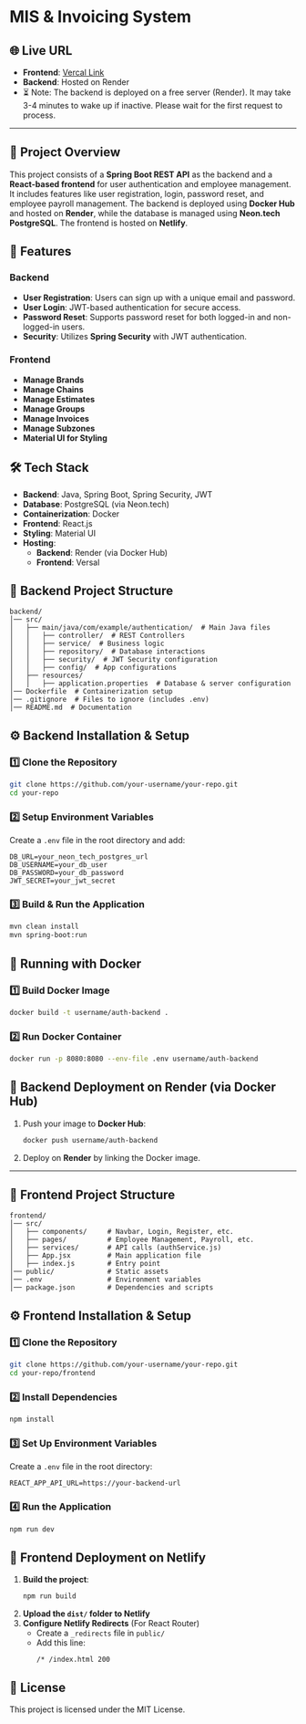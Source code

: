 # MIS & Invoicing System

## 🌐 Live URL
- **Frontend**: [Vercal Link](https://mis-main.vercel.app/login)
- **Backend**: Hosted on Render
- ⏳ Note: The backend is deployed on a free server (Render). It may take 3-4 minutes to wake up if inactive. Please wait for the first request to process.

---

## 📌 Project Overview
This project consists of a **Spring Boot REST API** as the backend and a **React-based frontend** for user authentication and employee management. It includes features like user registration, login, password reset, and employee payroll management. The backend is deployed using **Docker Hub** and hosted on **Render**, while the database is managed using **Neon.tech PostgreSQL**. The frontend is hosted on **Netlify**.

## 🚀 Features
### Backend
- **User Registration**: Users can sign up with a unique email and password.
- **User Login**: JWT-based authentication for secure access.
- **Password Reset**: Supports password reset for both logged-in and non-logged-in users.
- **Security**: Utilizes **Spring Security** with JWT authentication.

### Frontend
- **Manage Brands**
- **Manage Chains**
- **Manage Estimates**
- **Manage Groups**
- **Manage Invoices**
- **Manage Subzones**
- **Material UI for Styling**


## 🛠️ Tech Stack
- **Backend**: Java, Spring Boot, Spring Security, JWT
- **Database**: PostgreSQL (via Neon.tech)
- **Containerization**: Docker
- **Frontend**: React.js
- **Styling**: Material UI
- **Hosting**:
  - **Backend**: Render (via Docker Hub)
  - **Frontend**: Versal

## 📂 Backend Project Structure
```
backend/
│── src/
│   ├── main/java/com/example/authentication/  # Main Java files
│   │   ├── controller/  # REST Controllers
│   │   ├── service/  # Business logic
│   │   ├── repository/  # Database interactions
│   │   ├── security/  # JWT Security configuration
│   │   ├── config/  # App configurations
│   ├── resources/
│   │   ├── application.properties  # Database & server configuration
│── Dockerfile  # Containerization setup
│── .gitignore  # Files to ignore (includes .env)
│── README.md  # Documentation
```

## ⚙️ Backend Installation & Setup
### 1️⃣ Clone the Repository
```sh
git clone https://github.com/your-username/your-repo.git
cd your-repo
```

### 2️⃣ Setup Environment Variables
Create a `.env` file in the root directory and add:
```
DB_URL=your_neon_tech_postgres_url
DB_USERNAME=your_db_user
DB_PASSWORD=your_db_password
JWT_SECRET=your_jwt_secret
```

### 3️⃣ Build & Run the Application
```sh
mvn clean install
mvn spring-boot:run
```

## 🐳 Running with Docker
### 1️⃣ Build Docker Image
```sh
docker build -t username/auth-backend .
```

### 2️⃣ Run Docker Container
```sh
docker run -p 8080:8080 --env-file .env username/auth-backend
```

## 🚀 Backend Deployment on Render (via Docker Hub)
1. Push your image to **Docker Hub**:
   ```sh
   docker push username/auth-backend
   ```
2. Deploy on **Render** by linking the Docker image.

---

## 📂 Frontend Project Structure
```
frontend/
│── src/
│   ├── components/     # Navbar, Login, Register, etc.
│   ├── pages/          # Employee Management, Payroll, etc.
│   ├── services/       # API calls (authService.js)
│   ├── App.jsx         # Main application file
│   ├── index.js        # Entry point
│── public/             # Static assets
│── .env                # Environment variables
│── package.json        # Dependencies and scripts
```

## ⚙️ Frontend Installation & Setup
### 1️⃣ Clone the Repository
```sh
git clone https://github.com/your-username/your-repo.git
cd your-repo/frontend
```

### 2️⃣ Install Dependencies
```sh
npm install
```

### 3️⃣ Set Up Environment Variables
Create a `.env` file in the root directory:
```
REACT_APP_API_URL=https://your-backend-url
```

### 4️⃣ Run the Application
```sh
npm run dev
```

## 🚀 Frontend Deployment on Netlify
1. **Build the project**:
   ```sh
   npm run build
   ```
2. **Upload the `dist/` folder to Netlify**
3. **Configure Netlify Redirects** (For React Router)
   - Create a `_redirects` file in `public/`
   - Add this line:
     ```
     /* /index.html 200
     ```

## 📜 License
This project is licensed under the MIT License.


